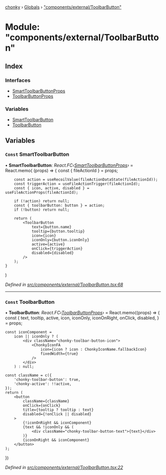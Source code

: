 [chonky](../README.md) › [Globals](../globals.md) › ["components/external/ToolbarButton"](_components_external_toolbarbutton_.md)

# Module: "components/external/ToolbarButton"

## Index

### Interfaces

* [SmartToolbarButtonProps](../interfaces/_components_external_toolbarbutton_.smarttoolbarbuttonprops.md)
* [ToolbarButtonProps](../interfaces/_components_external_toolbarbutton_.toolbarbuttonprops.md)

### Variables

* [SmartToolbarButton](_components_external_toolbarbutton_.md#const-smarttoolbarbutton)
* [ToolbarButton](_components_external_toolbarbutton_.md#const-toolbarbutton)

## Variables

### `Const` SmartToolbarButton

• **SmartToolbarButton**: *React.FC‹[SmartToolbarButtonProps](../interfaces/_components_external_toolbarbutton_.smarttoolbarbuttonprops.md)›* = React.memo(
    (props) => {
        const { fileActionId } = props;

        const action = useRecoilValue(fileActionDataState(fileActionId));
        const triggerAction = useFileActionTrigger(fileActionId);
        const { icon, active, disabled } = useFileActionProps(fileActionId);

        if (!action) return null;
        const { toolbarButton: button } = action;
        if (!button) return null;

        return (
            <ToolbarButton
                text={button.name}
                tooltip={button.tooltip}
                icon={icon}
                iconOnly={button.iconOnly}
                active={active}
                onClick={triggerAction}
                disabled={disabled}
            />
        );
    }
)

*Defined in [src/components/external/ToolbarButton.tsx:68](https://github.com/TimboKZ/Chonky/blob/b63f6c0/src/components/external/ToolbarButton.tsx#L68)*

___

### `Const` ToolbarButton

• **ToolbarButton**: *React.FC‹[ToolbarButtonProps](../interfaces/_components_external_toolbarbutton_.toolbarbuttonprops.md)›* = React.memo((props) => {
    const {
        text,
        tooltip,
        active,
        icon,
        iconOnly,
        iconOnRight,
        onClick,
        disabled,
    } = props;

    const iconComponent =
        icon || iconOnly ? (
            <div className="chonky-toolbar-button-icon">
                <ChonkyIconFA
                    icon={icon ? icon : ChonkyIconName.fallbackIcon}
                    fixedWidth={true}
                />
            </div>
        ) : null;

    const className = c({
        'chonky-toolbar-button': true,
        'chonky-active': !!active,
    });
    return (
        <button
            className={className}
            onClick={onClick}
            title={tooltip ? tooltip : text}
            disabled={!onClick || disabled}
        >
            {!iconOnRight && iconComponent}
            {text && !iconOnly && (
                <div className="chonky-toolbar-button-text">{text}</div>
            )}
            {iconOnRight && iconComponent}
        </button>
    );
})

*Defined in [src/components/external/ToolbarButton.tsx:22](https://github.com/TimboKZ/Chonky/blob/b63f6c0/src/components/external/ToolbarButton.tsx#L22)*
